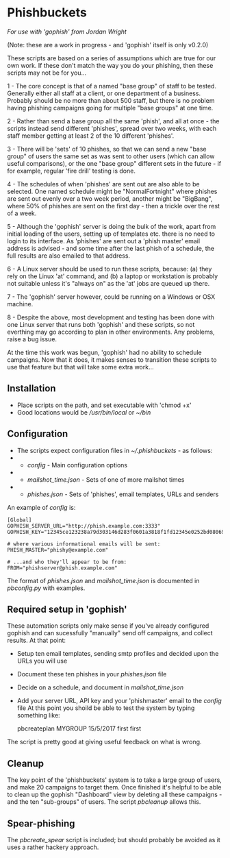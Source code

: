 # Phishbuckets

_For use with 'gophish' from Jordan Wright_

(Note: these are a work in progress - and 'gophish' itself is only v0.2.0)

These scripts are based on a series of assumptions which are true for our own
work. If these don't match the way you do your phishing, then these scripts 
may not be for you...

1 - The core concept is that of a named "base group" of staff to be tested.
    Generally either all staff at a client, or one department of a business.
    Probably should be no more than about 500 staff, but there is no problem
    having phishing campaigns going for multiple "base groups" at one time.

2 - Rather than send a base group all the same 'phish', and all at once - the 
    scripts instead send different 'phishes', spread over two weeks, with each 
    staff member getting at least 2 of the 10 different 'phishes'.

3 - There will be 'sets' of 10 phishes, so that we can send a new "base group" 
    of users the same set as was sent to other users (which can allow useful 
    comparisons), or the one "base group" different sets in the future - if for 
    example, regular 'fire drill' testing is done.

4 - The schedules of when 'phishes' are sent out are also able to be selected. 
    One named schedule might be "NormalFortnight" where phishes are sent out 
    evenly over a two week period, another might be "BigBang", where 50% of 
    phishes are sent on the first day - then a trickle over the rest of a week.

5 - Although the 'gophish' server is doing the bulk of the work, apart from 
    initial loading of the users, setting up of templates etc. there is no 
    need to login to its interface. As 'phishes' are sent out a 'phish master'
    email address is advised - and some time after the last phish of a schedule,
    the full results are also emailed to that address.
    
6 - A Linux server should be used to run these scripts, because: (a) they 
    rely on the Linux 'at' command, and (b) a laptop or workstation is probably
    not suitable unless it's "always on" as the 'at' jobs are queued up there.
    
7 - The 'gophish' server however, could be running on a Windows or OSX machine.

8 - Despite the above, most development and testing has been done with one Linux
    server that runs both 'gophish' and these scripts, so not everthing may go
    according to plan in other environments. Any problems, raise a bug issue.

At the time this work was begun, 'gophish' had no ability to schedule campaigns.
Now that it does, it makes senses to transition these scripts to use that feature
but that will take some extra work...

## Installation

* Place scripts on the path, and set executable with 'chmod +x'
* Good locations would be _/usr/bin/local_ or _~/bin_

## Configuration

* The scripts expect configuration files in _~/.phishbuckets_ - as follows:
*  - _config_ - Main configuration options
*  - _mailshot_time.json_ - Sets of one of more mailshot times
*  - _phishes.json_ - Sets of 'phishes', email templates, URLs and senders

An example of _config_ is:

    [Global]
    GOPHISH_SERVER_URL="http://phish.example.com:3333"
    GOPHISH_KEY="12345ce123238a79d303146d283f0601a3818f1fd12345e0252bd08069a5c3cd"

    # where various informational emails will be sent:
    PHISH_MASTER="phishy@example.com"

    # ...and who they'll appear to be from:
    FROM="phishserver@phish.example.com"

The format of _phishes.json_ and _mailshot_time.json_ is documented in _pbconfig.py_
with examples.

## Required setup in 'gophish'

These automation scripts only make sense if you've already configured gophish
and can sucessfully "manually" send off campaigns, and collect results. At that
point:
* Setup ten email templates, sending smtp profiles and decided upon the URLs you
will use
* Document these ten phishes in your _phishes.json_ file
* Decide on a schedule, and document in _mailshot_time.json_ 
* Add your server URL, API key and your 'phishmaster' email to the _config_ file
At this point you shoild be able to test the system by typing something like: 

    pbcreateplan MYGROUP 15/5/2017 first first

The script is pretty good at giving useful feedback on what is wrong.

## Cleanup

The key point of the 'phishbuckets' system is to take a large group of users, and
make 20 campaigns to target them. Once finished it's helpful to be able to clean up
the gophish "Dashboard" view by deleting all these campaigns - and the ten
"sub-groups" of users. The script _pbcleanup_ allows this.

## Spear-phishing

The _pbcreate_spear_ script is included; but should probably be avoided as it uses
a rather hackery approach.

